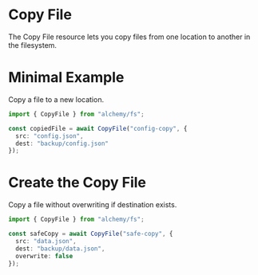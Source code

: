 # Copy File

The Copy File resource lets you copy files from one location to another in the filesystem.

# Minimal Example

Copy a file to a new location.

```ts
import { CopyFile } from "alchemy/fs";

const copiedFile = await CopyFile("config-copy", {
  src: "config.json", 
  dest: "backup/config.json"
});
```

# Create the Copy File

Copy a file without overwriting if destination exists.

```ts
import { CopyFile } from "alchemy/fs";

const safeCopy = await CopyFile("safe-copy", {
  src: "data.json",
  dest: "backup/data.json", 
  overwrite: false
});
```